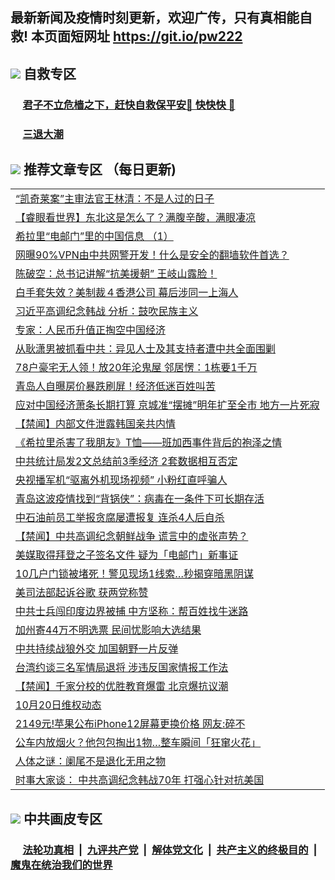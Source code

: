 ## 最新新闻及疫情时刻更新，欢迎广传，只有真相能自救! 本页面短网址 https://git.io/pw222



## <img src="https://img.icons8.com/cute-clipart/2x/circled-right.png">  自救专区

 ### &nbsp;&nbsp;&nbsp;&nbsp; [君子不立危樯之下，赶快自救保平安🍎 快快快 📩](https://github.com/pwgy/td/blob/master/README.md)
 
 ### &nbsp;&nbsp;&nbsp;&nbsp; [三退大潮](https://is.gd/fCPoKo) 
 
## <img src="https://img.icons8.com/cute-clipart/2x/circled-right.png"> 推荐文章专区 （每日更新)

<Table>
<tr><td colspan="2" align="left"><a href="https://xosjhxou.xhuyd.press/?name=c1236424&key=encdeuyadochlaxz&from=pw2">“凯奇莱案”主审法官王林清：不是人过的日子</a></td></tr>
<tr><td colspan="2" align="left"><a href="https://xosjhxou.xhuyd.press/?name=c1236398&key=encdeuyadochlaxz&from=pw2">【睿眼看世界】东北这是怎么了？满腹辛酸，满眼凄凉</a></td></tr>
<tr><td colspan="2" align="left"><a href="https://xosjhxou.xhuyd.press/?name=c1236428&key=encdeuyadochlaxz&from=pw2">希拉里“电邮门”里的中国信息 （1）</a></td></tr>
<tr><td colspan="2" align="left"><a href="https://xosjhxou.xhuyd.press/?name=c1236445&key=encdeuyadochlaxz&from=pw2">网曝90%VPN由中共网警开发！什么是安全的翻墙软件首选？</a></td></tr>
<tr><td colspan="2" align="left"><a href="https://xosjhxou.xhuyd.press/?name=c1236369&key=encdeuyadochlaxz&from=pw2">陈破空：总书记讲解“抗美援朝” 王岐山露脸！</a></td></tr>
<tr><td colspan="2" align="left"><a href="https://xosjhxou.xhuyd.press/?name=c1236375&key=encdeuyadochlaxz&from=pw2">白手套失效？美制裁４香港公司 幕后涉同一上海人</a></td></tr>
<tr><td colspan="2" align="left"><a href="https://xosjhxou.xhuyd.press/?name=c1236429&key=encdeuyadochlaxz&from=pw2">习近平高调纪念韩战  分析：鼓吹民族主义</a></td></tr>
<tr><td colspan="2" align="left"><a href="https://xosjhxou.xhuyd.press/?name=c1236407&key=encdeuyadochlaxz&from=pw2">专家：人民币升值正掏空中国经济</a></td></tr>
<tr><td colspan="2" align="left"><a href="https://xosjhxou.xhuyd.press/?name=c1236422&key=encdeuyadochlaxz&from=pw2">从耿潇男被抓看中共：异见人士及其支持者遭中共全面围剿</a></td></tr>
<tr><td colspan="2" align="left"><a href="https://xosjhxou.xhuyd.press/?name=c1236374&key=encdeuyadochlaxz&from=pw2">78户豪宅无人领！放20年沦鬼屋 邻居愣：1栋要1千万</a></td></tr>
<tr><td colspan="2" align="left"><a href="https://xosjhxou.xhuyd.press/?name=c1236403&key=encdeuyadochlaxz&from=pw2">青岛人自曝房价暴跌刷屏！经济低迷百姓叫苦</a></td></tr>
<tr><td colspan="2" align="left"><a href="https://xosjhxou.xhuyd.press/?name=c1236376&key=encdeuyadochlaxz&from=pw2">应对中国经济萧条长期打算 京城准“摆摊”明年扩至全市 地方一片死寂</a></td></tr>
<tr><td colspan="2" align="left"><a href="https://xosjhxou.xhuyd.press/?name=c1236453&key=encdeuyadochlaxz&from=pw2">【禁闻】内部文件泄露韩国亲共内情</a></td></tr>
<tr><td colspan="2" align="left"><a href="https://xosjhxou.xhuyd.press/?name=c1236446&key=encdeuyadochlaxz&from=pw2">《希拉里杀害了我朋友》T恤——班加西事件背后的袍泽之情</a></td></tr>
<tr><td colspan="2" align="left"><a href="https://xosjhxou.xhuyd.press/?name=c1236412&key=encdeuyadochlaxz&from=pw2">中共统计局发2文总结前3季经济 2套数据相互否定</a></td></tr>
<tr><td colspan="2" align="left"><a href="https://xosjhxou.xhuyd.press/?name=c1236413&key=encdeuyadochlaxz&from=pw2">央视播军机“驱离外机现场视频” 小粉红直呼骗人</a></td></tr>
<tr><td colspan="2" align="left"><a href="https://xosjhxou.xhuyd.press/?name=c1236449&key=encdeuyadochlaxz&from=pw2">青岛这波疫情找到“背锅侠”：病毒在一条件下可长期存活</a></td></tr>
<tr><td colspan="2" align="left"><a href="https://xosjhxou.xhuyd.press/?name=c1236452&key=encdeuyadochlaxz&from=pw2">中石油前员工举报贪腐屡遭报复 连杀4人后自杀</a></td></tr>
<tr><td colspan="2" align="left"><a href="https://xosjhxou.xhuyd.press/?name=c1236431&key=encdeuyadochlaxz&from=pw2">【禁闻】中共高调纪念朝鲜战争 谎言中的虚张声势？</a></td></tr>
<tr><td colspan="2" align="left"><a href="https://xosjhxou.xhuyd.press/?name=c1236364&key=encdeuyadochlaxz&from=pw2">美媒取得拜登之子签名文件 疑为「电邮门」新事证</a></td></tr>
<tr><td colspan="2" align="left"><a href="https://xosjhxou.xhuyd.press/?name=c1236373&key=encdeuyadochlaxz&from=pw2">10几户门锁被堵死！警见现场1线索…秒揭穿暗黑阴谋</a></td></tr>
<tr><td colspan="2" align="left"><a href="https://xosjhxou.xhuyd.press/?name=c1236444&key=encdeuyadochlaxz&from=pw2">美司法部起诉谷歌 获两党称赞</a></td></tr>
<tr><td colspan="2" align="left"><a href="https://xosjhxou.xhuyd.press/?name=c1236451&key=encdeuyadochlaxz&from=pw2">中共士兵闯印度边界被捕 中方坚称：帮百姓找牛迷路</a></td></tr>
<tr><td colspan="2" align="left"><a href="https://xosjhxou.xhuyd.press/?name=c1236409&key=encdeuyadochlaxz&from=pw2">加州寄44万不明选票 民间忧影响大选结果</a></td></tr>
<tr><td colspan="2" align="left"><a href="https://xosjhxou.xhuyd.press/?name=c1236392&key=encdeuyadochlaxz&from=pw2">中共持续战狼外交 加国朝野一片反弹</a></td></tr>
<tr><td colspan="2" align="left"><a href="https://xosjhxou.xhuyd.press/?name=c1236423&key=encdeuyadochlaxz&from=pw2">台湾约谈三名军情局退将 涉违反国家情报工作法</a></td></tr>
<tr><td colspan="2" align="left"><a href="https://xosjhxou.xhuyd.press/?name=c1236432&key=encdeuyadochlaxz&from=pw2">【禁闻】千家分校的优胜教育爆雷 北京爆抗议潮</a></td></tr>
<tr><td colspan="2" align="left"><a href="https://xosjhxou.xhuyd.press/?name=c1236430&key=encdeuyadochlaxz&from=pw2">10月20日维权动态</a></td></tr>
<tr><td colspan="2" align="left"><a href="https://xosjhxou.xhuyd.press/?name=c1236406&key=encdeuyadochlaxz&from=pw2">2149元!苹果公布iPhone12屏幕更换价格 网友:碎不</a></td></tr>
<tr><td colspan="2" align="left"><a href="https://xosjhxou.xhuyd.press/?name=c1236387&key=encdeuyadochlaxz&from=pw2">公车内放烟火？他包包掏出1物…整车瞬间「狂窜火花」</a></td></tr>
<tr><td colspan="2" align="left"><a href="https://xosjhxou.xhuyd.press/?name=c1236418&key=encdeuyadochlaxz&from=pw2">人体之谜：阑尾不是退化无用之物</a></td></tr>
<tr><td colspan="2" align="left"><a href="https://xosjhxou.xhuyd.press/?name=c1236425&key=encdeuyadochlaxz&from=pw2">时事大家谈： 中共高调纪念韩战70年 打强心针对抗美国</a></td></tr>

 </Table>

## <img src="https://img.icons8.com/cute-clipart/2x/circled-right.png"> 中共画皮专区


 ### &nbsp;&nbsp;&nbsp;&nbsp; [法轮功真相](https://github.com/begood0513/basic/blob/master/README.md) &nbsp;|&nbsp; [九评共产党](https://github.com/begood0513/9ping.md/blob/master/README.md) &nbsp;|&nbsp; [解体党文化](https://github.com/begood0513/jtdwh.md/blob/master/README.md)   &nbsp;|&nbsp; [共产主义的终极目的](https://github.com/begood0513/gczydzjmd.md/blob/master/README.md) &nbsp;|&nbsp; [魔鬼在统治我们的世界](https://github.com/begood0513/gczydzjmd.md/blob/master/README.md) 

